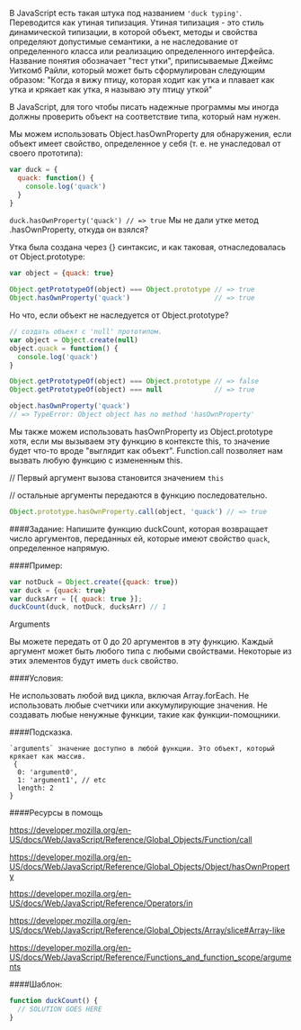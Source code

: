 В JavaScript есть такая штука под названием ```'duck typing'```.
Переводится как утиная типизация.
Утиная типизация - это стиль динамической типизации, в которой объект, методы и свойства определяют допустимые семантики,
а не наследование от определенного класса или реализацию определенного интерфейса. Название понятия обозначает "тест утки",
приписываемые Джеймс Уиткомб Райли, который может быть сформулирован следующим образом: "Когда я вижу птицу, которая ходит
как утка и плавает как утка и крякает как утка, я называю эту птицу уткой"


В JavaScript, для того чтобы писать надежные программы мы иногда должны проверить объект на соответствие типа, который нам нужен.

Мы можем использовать Object.hasOwnProperty для обнаружения, если объект имеет свойство, определенное у себя
(т. е. не унаследовал от своего прототипа):
```js
var duck = {
  quack: function() {
    console.log('quack')
  }
}
```
```duck.hasOwnProperty('quack') // => true```
Мы не дали утке метод .hasOwnProperty, откуда он взялся?

Утка была создана через {} синтаксис, и как таковая, отнаследовалась от Object.prototype:
```js
var object = {quack: true}

Object.getPrototypeOf(object) === Object.prototype // => true
Object.hasOwnProperty('quack')                     // => true
```
Но что, если объект не наследуется от Object.prototype?

```js
// создать объект с 'null' прототипом.
var object = Object.create(null)
object.quack = function() {
  console.log('quack')
}

Object.getPrototypeOf(object) === Object.prototype // => false
Object.getPrototypeOf(object) === null             // => true

object.hasOwnProperty('quack')
// => TypeError: Object object has no method 'hasOwnProperty'
```
Мы также можем использовать hasOwnProperty из Object.prototype хотя, если мы вызываем эту функцию в контексте this,
то значение будет что-то вроде "выглядит как объект". Function.call позволяет нам вызвать любую функцию с измененным this.

// Первый аргумент вызова становится значением `this`

// остальные аргументы передаются в функцию последовательно.
```js
Object.prototype.hasOwnProperty.call(object, 'quack') // => true
```

####Задание:
Напишите функцию duckCount, которая возвращает число аргументов, переданных ей, которые имеют свойство `quack`, определенное напрямую.

####Пример:

```js
var notDuck = Object.create({quack: true})
var duck = {quack: true}
var ducksArr = [{ quack: true }];
duckCount(duck, notDuck, ducksArr) // 1
```
Arguments

Вы можете передать от 0 до 20 аргументов в эту функцию. Каждый аргумент может быть любого типа с любыми свойствами.
Некоторые из этих элементов будут иметь `duck` свойство.

####Условия:

Не использовать любой вид цикла, включая Array.forEach.
Не использовать любые счетчики или аккумулирующие значения.
Не создавать любые ненужные функции, такие как функции-помощники.

####Подсказка.
```
`arguments` значение доступно в любой функции. Это объект, который крякает как массив.
 {
  0: 'argument0',
  1: 'argument1', // etc
  length: 2
}
```
####Ресурсы в помощь

https://developer.mozilla.org/en-US/docs/Web/JavaScript/Reference/Global_Objects/Function/call

https://developer.mozilla.org/en-US/docs/Web/JavaScript/Reference/Global_Objects/Object/hasOwnProperty

https://developer.mozilla.org/en-US/docs/Web/JavaScript/Reference/Operators/in

https://developer.mozilla.org/en-US/docs/Web/JavaScript/Reference/Global_Objects/Array/slice#Array-like

https://developer.mozilla.org/en-US/docs/Web/JavaScript/Reference/Functions_and_function_scope/arguments

####Шаблон:

```js
function duckCount() {
  // SOLUTION GOES HERE
}
```

